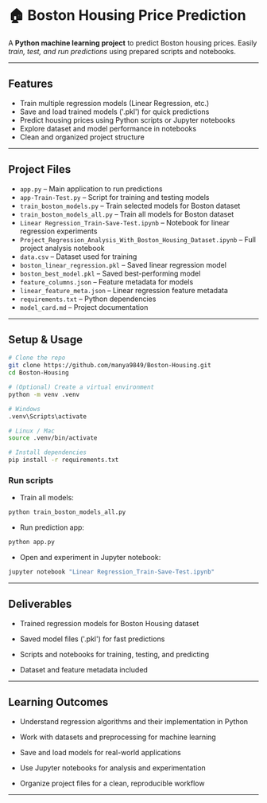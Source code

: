 # 🏠 Boston Housing Price Prediction

A **Python machine learning project** to predict Boston housing prices. Easily *train, test, and run predictions* using prepared scripts and notebooks.

---

## Features

- Train multiple regression models (Linear Regression, etc.)  
- Save and load trained models ('.pkl') for quick predictions  
- Predict housing prices using Python scripts or Jupyter notebooks  
- Explore dataset and model performance in notebooks  
- Clean and organized project structure  

---

## Project Files

- `app.py` – Main application to run predictions  
- `app-Train-Test.py` – Script for training and testing models  
- `train_boston_models.py` – Train selected models for Boston dataset  
- `train_boston_models_all.py` – Train all models for Boston dataset  
- `Linear Regression_Train-Save-Test.ipynb` – Notebook for linear regression experiments  
- `Project_Regression_Analysis_With_Boston_Housing_Dataset.ipynb` – Full project analysis notebook  
- `data.csv` – Dataset used for training  
- `boston_linear_regression.pkl` – Saved linear regression model  
- `boston_best_model.pkl` – Saved best-performing model  
- `feature_columns.json` – Feature metadata for models  
- `linear_feature_meta.json` – Linear regression feature metadata  
- `requirements.txt` – Python dependencies  
- `model_card.md` – Project documentation  

---

## Setup & Usage

```bash
# Clone the repo
git clone https://github.com/manya9849/Boston-Housing.git
cd Boston-Housing

# (Optional) Create a virtual environment
python -m venv .venv

# Windows
.venv\Scripts\activate

# Linux / Mac
source .venv/bin/activate

# Install dependencies
pip install -r requirements.txt
```

 ### Run scripts
* Train all models:

```bash
python train_boston_models_all.py
```

* Run prediction app:

```bash
python app.py
```

* Open and experiment in Jupyter notebook:

```bash
jupyter notebook "Linear Regression_Train-Save-Test.ipynb"
```

---

## Deliverables

* Trained regression models for Boston Housing dataset

* Saved model files ('.pkl') for fast predictions

* Scripts and notebooks for training, testing, and predicting

* Dataset and feature metadata included

 ---

## Learning Outcomes

* Understand regression algorithms and their implementation in Python

* Work with datasets and preprocessing for machine learning

* Save and load models for real-world applications

* Use Jupyter notebooks for analysis and experimentation

* Organize project files for a clean, reproducible workflow

---
